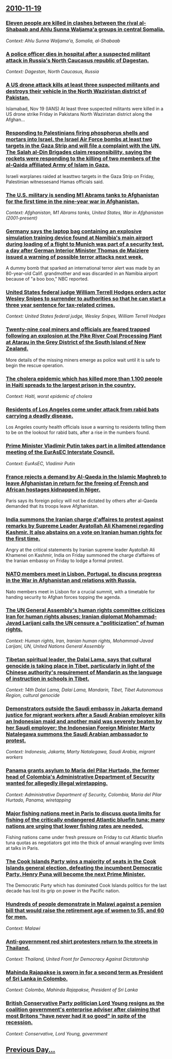 ## [2010-11-19](/news/2010/11/19/index.md)

### [Eleven people are killed in clashes between the rival al-Shabaab and Ahlu Sunna Waljama'a groups in central Somalia. ](/news/2010/11/19/eleven-people-are-killed-in-clashes-between-the-rival-al-shabaab-and-ahlu-sunna-waljama-a-groups-in-central-somalia.md)
_Context: Ahlu Sunna Waljama'a, Somalia, al-Shabaab_

### [A police officer dies in hospital after a suspected militant attack in Russia's North Caucasus republic of Dagestan. ](/news/2010/11/19/a-police-officer-dies-in-hospital-after-a-suspected-militant-attack-in-russiaas-north-caucasus-republic-of-dagestan.md)
_Context: Dagestan, North Caucasus, Russia_

### [A US drone attack kills at least three suspected militants and destroys their vehicle in the North Waziristan district of Pakistan. ](/news/2010/11/19/a-us-drone-attack-kills-at-least-three-suspected-militants-and-destroys-their-vehicle-in-the-north-waziristan-district-of-pakistan.md)
Islamabad, Nov 19 (IANS) At least three suspected militants were killed in a US drone strike Friday in Pakistans North Waziristan district along the Afghan...

### [Responding to Palestinians firing phosphorus shells and mortars into Israel,  the Israel Air Force bombs at least two targets in the Gaza Strip and will file a complaint with the UN. The Salah al-Din Brigades claim responsibility, saying the rockets were responding to the killing of two members of the al-Qaida affiliated Army of Islam in Gaza. ](/news/2010/11/19/responding-to-palestinians-firing-phosphorus-shells-and-mortars-into-israel-the-israel-air-force-bombs-at-least-two-targets-in-the-gaza-st.md)
Israeli warplanes raided at leasttwo targets in the Gaza Strip on Friday, Palestinian witnessesand Hamas officials said.

### [The U.S. military is sending M1 Abrams tanks to Afghanistan for the first time in the nine-year  war in Afghanistan. ](/news/2010/11/19/the-u-s-military-is-sending-m1-abrams-tanks-to-afghanistan-for-the-first-time-in-the-nine-year-war-in-afghanistan.md)
_Context: Afghanistan, M1 Abrams tanks, United States, War in Afghanistan (2001-present)_

### [Germany says the laptop bag containing an explosive simulation training device found at Namibia's main airport during loading of a flight to Munich was part of a security test, a day after German Interior Minister Thomas de Maiziere issued a warning of possible terror attacks next week. ](/news/2010/11/19/germany-says-the-laptop-bag-containing-an-explosive-simulation-training-device-found-at-namibia-s-main-airport-during-loading-of-a-flight-to.md)
A dummy bomb that sparked an international terror alert was made by an 80-year-old Calif. grandmother and was discarded in an Namibia airport because of &quot;a boo boo,&quot; NBC reported.

### [United States federal judge William Terrell Hodges orders actor Wesley Snipes to surrender to authorities so that he can start a three year sentence for tax-related crimes. ](/news/2010/11/19/united-states-federal-judge-william-terrell-hodges-orders-actor-wesley-snipes-to-surrender-to-authorities-so-that-he-can-start-a-three-year.md)
_Context: United States federal judge, Wesley Snipes, William Terrell Hodges_

### [Twenty-nine coal miners and officials are feared trapped following an explosion at the Pike River Coal Processing Plant at Atarau in the Grey District  of the South Island of New Zealand. ](/news/2010/11/19/twenty-nine-coal-miners-and-officials-are-feared-trapped-following-an-explosion-at-the-pike-river-coal-processing-plant-at-atarau-in-the-gre.md)
More details of the missing miners emerge as police wait until it is safe to begin the rescue operation.

### [The cholera epidemic which has killed more than 1,100 people in Haiti spreads to the largest prison in the country. ](/news/2010/11/19/the-cholera-epidemic-which-has-killed-more-than-1-100-people-in-haiti-spreads-to-the-largest-prison-in-the-country.md)
_Context: Haiti, worst epidemic of cholera_

### [Residents of Los Angeles come under attack from rabid bats carrying a deadly disease. ](/news/2010/11/19/residents-of-los-angeles-come-under-attack-from-rabid-bats-carrying-a-deadly-disease.md)
Los Angeles county health officials issue a warning to residents telling them to be on the lookout for rabid bats, after a rise in the numbers found.

### [Prime Minister Vladimir Putin takes part in a limited attendance meeting of the EurAsEC Interstate Council. ](/news/2010/11/19/prime-minister-vladimir-putin-takes-part-in-a-limited-attendance-meeting-of-the-eurasec-interstate-council.md)
_Context: EurAsEC, Vladimir Putin_

### [France rejects a demand by Al-Qaeda in the Islamic Maghreb to leave Afghanistan in return for the freeing of French and African hostages kidnapped in Niger. ](/news/2010/11/19/france-rejects-a-demand-by-al-qaeda-in-the-islamic-maghreb-to-leave-afghanistan-in-return-for-the-freeing-of-french-and-african-hostages-kid.md)
Paris says its foreign policy will not be dictated by others after al-Qaeda demanded that its troops leave Afghanistan.

### [India summons the Iranian charge d'affaires to protest against remarks by Supreme Leader Ayatollah Ali Khamenei regarding Kashmir. It also abstains on a vote on Iranian human rights for the first time. ](/news/2010/11/19/india-summons-the-iranian-charga-c-d-affaires-to-protest-against-remarks-by-supreme-leader-ayatollah-ali-khamenei-regarding-kashmir-it-also.md)
Angry at the critical statements by Iranian supreme leader Ayatollah Ali Khamenei on Kashmir, India on Friday summoned the charge d&rsquo;affaires of the Iranian embassy on Friday to lodge a formal protest.

### [NATO members meet in Lisbon, Portugal, to discuss progress in the War in Afghanistan and relations with Russia. ](/news/2010/11/19/nato-members-meet-in-lisbon-portugal-to-discuss-progress-in-the-war-in-afghanistan-and-relations-with-russia.md)
Nato members meet in Lisbon for a crucial summit, with a timetable for handing security to Afghan forces topping the agenda.

### [The UN General Assembly's human rights committee criticizes Iran for human rights abuses; Iranian diplomat Mohammad-Javad Larijani calls the UN censure a "politicization" of human rights. ](/news/2010/11/19/the-un-general-assembly-s-human-rights-committee-criticizes-iran-for-human-rights-abuses-iranian-diplomat-mohammad-javad-larijani-calls-the.md)
_Context: Human rights, Iran, Iranian human rights, Mohammad-Javad Larijani, UN, United Nations General Assembly_

### [Tibetan spiritual leader, the Dalai Lama, says that cultural genocide is taking place in Tibet, particularly in light of the Chinese authority's requirement of Mandarin as the language of instruction in schools in Tibet. ](/news/2010/11/19/tibetan-spiritual-leader-the-dalai-lama-says-that-cultural-genocide-is-taking-place-in-tibet-particularly-in-light-of-the-chinese-authori.md)
_Context: 14th Dalai Lama, Dalai Lama, Mandarin, Tibet, Tibet Autonomous Region, cultural genocide_

### [Demonstrators outside the Saudi embassy in Jakarta demand justice for migrant workers after a Saudi Arabian employer kills an Indonesian maid and another maid was severely beaten by her Saudi employer; the Indonesian Foreign Minister Marty Natalegawa summons the Saudi Arabian ambassador to protest. ](/news/2010/11/19/demonstrators-outside-the-saudi-embassy-in-jakarta-demand-justice-for-migrant-workers-after-a-saudi-arabian-employer-kills-an-indonesian-mai.md)
_Context: Indonesia, Jakarta, Marty Natalegawa, Saudi Arabia, migrant workers_

### [Panama grants asylum to Maria del Pilar Hurtado, the former head of Colombia's Administrative Department of Security wanted for allegedly illegal wiretapping. ](/news/2010/11/19/panama-grants-asylum-to-maraa-del-pilar-hurtado-the-former-head-of-colombia-s-administrative-department-of-security-wanted-for-allegedly-i.md)
_Context: Administrative Department of Security, Colombia, Maria del Pilar Hurtado, Panama, wiretapping_

### [Major fishing nations meet in Paris to discuss quota limits for fishing of the critically endangered Atlantic bluefin tuna; many nations are urging that lower fishing rates are needed.](/news/2010/11/19/major-fishing-nations-meet-in-paris-to-discuss-quota-limits-for-fishing-of-the-critically-endangered-atlantic-bluefin-tuna-many-nations-are.md)
Fishing nations came under fresh pressure on Friday to cut Atlantic bluefin tuna quotas as negotiators got into the thick of annual wrangling over limits at talks in Paris.

### [The Cook Islands Party wins a majority of seats in the Cook Islands general election, defeating the incumbent Democratic Party. Henry Puna will become the next Prime Minister. ](/news/2010/11/19/the-cook-islands-party-wins-a-majority-of-seats-in-the-cook-islands-general-election-defeating-the-incumbent-democratic-party-henry-puna-w.md)
The Democratic Party which has dominated Cook Islands politics for the last decade has lost its grip on power in the Pacific nation.

### [Hundreds of people demonstrate in Malawi against a pension bill that would raise the retirement age of women to 55, and 60 for men. ](/news/2010/11/19/hundreds-of-people-demonstrate-in-malawi-against-a-pension-bill-that-would-raise-the-retirement-age-of-women-to-55-and-60-for-men.md)
_Context: Malawi_

### [Anti-government red shirt protesters return to the streets in Thailand.  ](/news/2010/11/19/anti-government-red-shirt-protesters-return-to-the-streets-in-thailand.md)
_Context: Thailand, United Front for Democracy Against Dictatorship_

### [Mahinda Rajapakse is sworn in for a second term as President of Sri Lanka in Colombo. ](/news/2010/11/19/mahinda-rajapakse-is-sworn-in-for-a-second-term-as-president-of-sri-lanka-in-colombo.md)
_Context: Colombo, Mahinda Rajapakse, President of Sri Lanka_

### [British Conservative Party politician Lord Young resigns as the coalition government's enterprise adviser after claiming that most Britons "have never had it so good" in spite of the recession. ](/news/2010/11/19/british-conservative-party-politician-lord-young-resigns-as-the-coalition-government-s-enterprise-adviser-after-claiming-that-most-britons.md)
_Context: Conservative, Lord Young, government_

## [Previous Day...](/news/2010/11/18/index.md)

